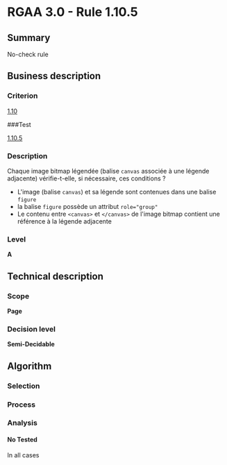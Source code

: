 # RGAA 3.0 -  Rule 1.10.5

## Summary

No-check rule

## Business description

### Criterion

[1.10](http://disic.github.io/rgaa_referentiel_en/RGAA3.0_Criteria_English_version_v1.html#crit-1-10)

###Test

[1.10.5](http://disic.github.io/rgaa_referentiel_en/RGAA3.0_Criteria_English_version_v1.html#test-1-10-5)

### Description

Chaque image bitmap l&eacute;gend&eacute;e (balise `canvas` associ&eacute;e &agrave; une l&eacute;gende adjacente) v&eacute;rifie-t-elle, si n&eacute;cessaire, ces conditions ? 
 
 * L'image (balise `canvas`) et sa l&eacute;gende sont contenues dans une balise `figure` 
 * la balise `figure` poss&egrave;de un attribut `role="group"` 
 * Le contenu entre `<canvas>` et `</canvas>` de l'image bitmap contient une r&eacute;f&eacute;rence &agrave; la l&eacute;gende adjacente 


### Level

**A**

## Technical description

### Scope

**Page**

### Decision level

**Semi-Decidable**

## Algorithm

### Selection

### Process

### Analysis

#### No Tested 

In all cases
